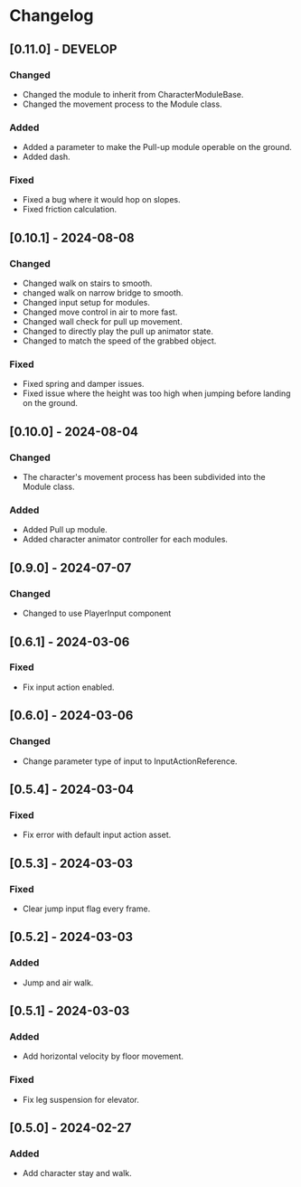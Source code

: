# Changelog

## [0.11.0] - DEVELOP
### Changed
- Changed the module to inherit from CharacterModuleBase.
- Changed the movement process to the Module class.
### Added
- Added a parameter to make the Pull-up module operable on the ground.
- Added dash.
### Fixed
- Fixed a bug where it would hop on slopes.
- Fixed friction calculation.

## [0.10.1] - 2024-08-08
### Changed
- Changed walk on stairs to smooth.
- changed walk on narrow bridge to smooth.
- Changed input setup for modules.
- Changed move control in air to more fast.
- Changed wall check for pull up movement.
- Changed to directly play the pull up animator state.
- Changed to match the speed of the grabbed object.
### Fixed
- Fixed spring and damper issues.
- Fixed issue where the height was too high when jumping before landing on the ground.

## [0.10.0] - 2024-08-04
### Changed
- The character's movement process has been subdivided into the Module class.
### Added
- Added Pull up module.
- Added character animator controller for each modules. 

## [0.9.0] - 2024-07-07
### Changed
- Changed to use PlayerInput component

## [0.6.1] - 2024-03-06
### Fixed
- Fix input action enabled.

## [0.6.0] - 2024-03-06
### Changed
- Change parameter type of input to InputActionReference.

## [0.5.4] - 2024-03-04
### Fixed
- Fix error with default input action asset.

## [0.5.3] - 2024-03-03
### Fixed
- Clear jump input flag every frame.

## [0.5.2] - 2024-03-03
### Added
- Jump and air walk.

## [0.5.1] - 2024-03-03
### Added
- Add horizontal velocity by floor movement.
### Fixed
- Fix leg suspension for elevator.


## [0.5.0] - 2024-02-27
### Added
- Add character stay and walk.
